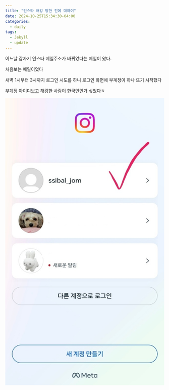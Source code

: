 ```yaml
---
title: "인스타 해킹 당한 건에 대하여"
date: 2024-10-25T15:34:30-04:00
categories:
  - daily
tags:
  - Jekyll
  - update
---
```



어느날 갑자기 인스타 메일주소가 바뀌었다는 메일이 왔다.


처음보는 메일이었다


새벽 1시부터 3시까지 로그인 시도를 하니 로그인 화면에 부계정이 하나 뜨기 시작했다


부계정 아이디보고 해킹한 사람이 한국인인가 싶었다ㅎ


![im](/assets/images/hack.jpg)

